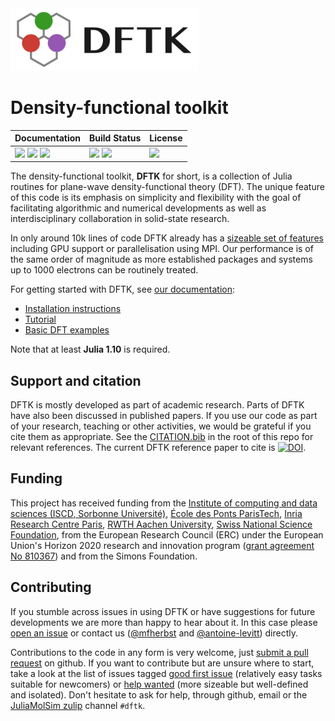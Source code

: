 <img src="https://raw.githubusercontent.com/JuliaMolSim/DFTK.jl/master/docs/logo/DFTK_750x250.png" alt="dftk logo" height="100px" />

# Density-functional toolkit

| **Documentation**                                                               | **Build Status**                                |  **License**                     |
|:------------------------------------------------------------------------------- |:----------------------------------------------- |:-------------------------------- |
| [![][docs-img]][docs-url] [![][ddocs-img]][ddocs-url] [![][chat-img]][chat-url] | [![][ci-img]][ci-url] [![][ccov-img]][ccov-url] | [![][license-img]][license-url]  |

[ddocs-img]: https://img.shields.io/badge/docs-dev-blue.svg
[ddocs-url]: https://docs.dftk.org/dev

[docs-img]: https://img.shields.io/badge/docs-stable-blue.svg
[docs-url]: https://docs.dftk.org/stable

[chat-img]: https://img.shields.io/badge/chat-on_zulip-808493.svg?logo=zulip
[chat-url]: https://juliamolsim.zulipchat.com/#narrow/stream/332493-dftk

[ci-img]: https://github.com/JuliaMolSim/DFTK.jl/workflows/CI/badge.svg?branch=master&event=push
[ci-url]: https://github.com/JuliaMolSim/DFTK.jl/actions

[ccov-img]: https://codecov.io/gh/JuliaMolSim/DFTK.jl/branch/master/graph/badge.svg?token=A23M0VZ8PQ
[ccov-url]: https://codecov.io/gh/JuliaMolSim/DFTK.jl

[license-img]: https://img.shields.io/github/license/JuliaMolSim/DFTK.jl.svg?maxAge=2592000
[license-url]: https://github.com/JuliaMolSim/DFTK.jl/blob/master/LICENSE


The density-functional toolkit, **DFTK** for short, is a collection of
Julia routines for plane-wave density-functional theory (DFT).
The unique feature of this code is its emphasis on simplicity and flexibility
with the goal of facilitating algorithmic and numerical developments as well as
interdisciplinary collaboration in solid-state research.

In only around 10k lines of code DFTK already has
a [sizeable set of features](https://docs.dftk.org/stable/features/)
including GPU support or parallelisation using MPI.
Our performance is of the same order of magnitude
as more established packages and systems up to 1000 electrons
can be routinely treated.

For getting started with DFTK, see [our documentation](https://docs.dftk.org):
- [Installation instructions](https://docs.dftk.org/stable/guide/installation/)
- [Tutorial](https://docs.dftk.org/stable/guide/tutorial/)
- [Basic DFT examples](https://docs.dftk.org/stable/examples/metallic_systems/)

Note that at least **Julia 1.10** is required.

## Support and citation
DFTK is mostly developed as part of academic research.
Parts of DFTK have also been discussed in published papers.
If you use our code as part of your research, teaching or other activities,
we would be grateful if you cite them as appropriate.
See the [CITATION.bib](CITATION.bib) in the root of this repo for relevant references.
The current DFTK reference paper to cite is
[![DOI](https://img.shields.io/badge/DOI-10.21105/jcon.00069-blue)](https://doi.org/10.21105/jcon.00069).

## Funding
This project has received funding from the
[Institute of computing and data sciences (ISCD, Sorbonne Université)](https://iscd.sorbonne-universite.fr/),
[École des Ponts ParisTech](https://enpc.fr),
[Inria Research Centre Paris](https://www.inria.fr/fr/centre-inria-de-paris),
[RWTH Aachen University](https://rwth-aachen.de/),
[Swiss National Science Foundation](https://snf.ch/),
from the European Research Council (ERC) under the European Union's Horizon 2020 research and
innovation program ([grant agreement No 810367](https://cordis.europa.eu/project/id/810367)) and from the Simons Foundation.

## Contributing
If you stumble across issues in using DFTK
or have suggestions for future developments
we are more than happy to hear about it.
In this case please [open an issue](https://github.com/JuliaMolSim/DFTK.jl/issues)
or contact us ([@mfherbst](https://github.com/mfherbst)
and [@antoine-levitt](https://github.com/antoine-levitt)) directly.

Contributions to the code in any form is very welcome,
just [submit a pull request](https://github.com/JuliaMolSim/DFTK.jl/pulls)
on github. If you want to contribute but are unsure where to start, take a look
at the list of issues tagged [good first issue](https://github.com/JuliaMolSim/DFTK.jl/issues?q=is%3Aissue+is%3Aopen+label%3A%22good+first+issue%22)
(relatively easy tasks suitable for newcomers) or [help wanted](https://github.com/JuliaMolSim/DFTK.jl/issues?q=is%3Aissue+is%3Aopen+label%3A%22help+wanted%22)
(more sizeable but well-defined and isolated).
Don't hesitate to ask for help, through github,
email or the [JuliaMolSim zulip][chat-url] channel `#dftk`.
